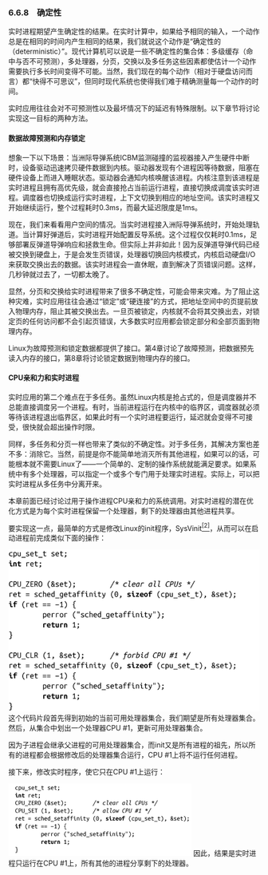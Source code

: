 ### 6.6.8　确定性

实时进程期望产生确定性的结果。在实时计算中，如果给予相同的输入，一个动作总是在相同的时间内产生相同的结果，我们就说这个动作是“确定性的（deterministic）”。现代计算机可以说是一些不确定性的集合体：多级缓存（命中与否不可预测），多处理器，分页，交换以及多任务这些因素都使估计一个动作需要执行多长时间变得不可能。当然，我们现在的每个动作（相对于硬盘访问而言）都“快得不可思议”，但同时现代系统也使得我们难于精确测量每一个动作的时间。

实时应用往往会对不可预测性以及最坏情况下的延迟有特殊限制。以下章节将讨论实现这一目标的两种方法。

#### 数据故障预测和内存锁定

想象一下以下场景：当洲际导弹系统ICBM监测碰撞的监视器接入产生硬件中断时，设备驱动迅速拷贝硬件数据到内核。驱动器发现有个进程因等待数据，阻塞在硬件设备上而进入睡眠状态。驱动器会通知内核唤醒该进程。内核注意到该进程是实时进程且拥有高优先级，就会直接抢占当前运行进程，直接切换成调度该实时进程。调度器也切换成运行实时进程，上下文切换到相应的地址空间。该实时进程又开始继续运行，整个过程耗时0.3ms，而最大延迟限度是1ms。

现在，我们来看看用户空间的情况。当实时进程接入洲际导弹系统时，开始处理轨道。当计算好弹道后，实时进程开始配置反导系统。这个过程仅仅耗时0.1ms，足够部署反弹道导弹响应和拯救生命。但实际上并非如此！因为反弹道导弹代码已经被交换到硬盘上，于是会发生页错误，处理器切换回内核模式，内核启动硬盘I/O来获取交换出去的数据。该实时进程会一直休眠，直到解决了页错误问题。这样，几秒钟就过去了，一切都太晚了。

显然，分页和交换给实时进程带来了很多不确定性，可能会带来灾难。为了阻止这种灾难，实时应用往往会通过“锁定”或“硬连接”的方式，把地址空间中的页提前放入物理内存，阻止其被交换出去。一旦页被锁定，内核就不会将其交换出去，对锁定页的任何访问都不会引起页错误，大多数实时应用都会锁定部分和全部页面到物理内存。

Linux为故障预测和锁定数据都提供了接口。第4章讨论了故障预测，把数据预先读入内存的接口，第8章将讨论锁定数据到物理内存的接口。

#### CPU亲和力和实时进程

实时应用的第二个难点在于多任务。虽然Linux内核是抢占式的，但是调度器并不总能直接调度另一个进程。有时，当前进程运行在内核中的临界区，调度器就必须等待该进程退出临界区，如果此时有一个实时进程要运行，延迟就会变得不可接受，很快就会超出操作时限。

同样，多任务和分页一样也带来了类似的不确定性。对于多任务，其解决方案也差不多：消除它。当然，前提是你不能简单地消灭所有其他进程，如果可以的话，可能根本就不需要Linux了——一个简单的、定制的操作系统就能满足要求。如果系统中有多个处理器，可以指定一个或多个专门用于处理实时进程。实际上，可以把实时进程从多任务中分离开来。

本章前面已经讨论过用于操作进程CPU亲和力的系统调用。对实时进程的潜在优化方式是为每个实时进程保留一个处理器，剩下的处理器由其他进程共享。

要实现这一点，最简单的方式是修改Linux的init程序，SysVinit<a class="my_markdown" href="['#anchor62']"><sup class="my_markdown">[2]</sup></a>，从而可以在启动进程前完成类似下面的操作：



![290.png](../images/290.png)
这个代码片段首先得到初始的当前可用处理器集合，我们期望是所有处理器集合。然后，从集合中划出一个处理器CPU #1，更新可用处理器集合。

因为子进程会继承父进程的可用处理器集合，而init又是所有进程的祖先，所以所有的进程都会根据修改后的处理器集合运行，CPU #1上将不运行任何进程。

接下来，修改实时程序，使它只在CPU #1上运行：



![291.png](../images/291.png)
因此，结果是实时进程只运行在CPU #1上，所有其他的进程分享剩下的处理器。

